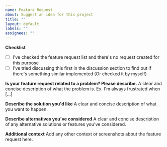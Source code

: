 ```yaml
---
name: Feature Request
about: Suggest an idea for this project
title: ""
layout: default
labels: ""
assignees: ""
---
```


**Checklist**

- [ ] I've checked the feature request list and there's no request created for this purpose
- [ ] I've tried discussing this first in the discussion section to find out if there's something similar implemented (Or checked it by myself)

**Is your feature request related to a problem? Please describe.**
A clear and concise description of what the problem is. Ex. I'm always frustrated when [...]

**Describe the solution you'd like**
A clear and concise description of what you want to happen.

**Describe alternatives you've considered**
A clear and concise description of any alternative solutions or features you've considered.

**Additional context**
Add any other context or screenshots about the feature request here.
